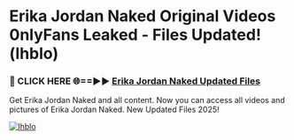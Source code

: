 # Erika Jordan Naked Original Videos 0nlyFans Leaked - Files Updated! (lhblo)

<h3>🔴 CLICK HERE 🌐==►► <a href="https://tinyurl.com/up5wt9bj" rel="nofollow">Erika Jordan Naked Updated Files</a></h3>

Get Erika Jordan Naked and all content. Now you can access all videos and pictures of Erika Jordan Naked. New Updated Files 2025!

[![lhblo](https://i.imgur.com/ABiUzMV.gif)](https://tinyurl.com/up5wt9bj)
